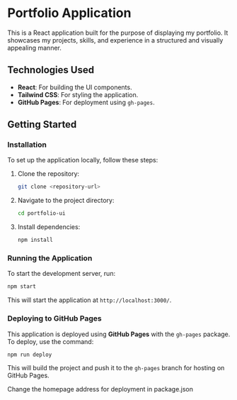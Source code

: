 # Portfolio Application

This is a React application built for the purpose of displaying my portfolio. It showcases my projects, skills, and experience in a structured and visually appealing manner.

## Technologies Used
- **React**: For building the UI components.
- **Tailwind CSS**: For styling the application.
- **GitHub Pages**: For deployment using `gh-pages`.

## Getting Started

### Installation
To set up the application locally, follow these steps:

1. Clone the repository:
   ```sh
   git clone <repository-url>
   ```
2. Navigate to the project directory:
   ```sh
   cd portfolio-ui
   ```
3. Install dependencies:
   ```sh
   npm install
   ```

### Running the Application
To start the development server, run:
```sh
npm start
```
This will start the application at `http://localhost:3000/`.

### Deploying to GitHub Pages
This application is deployed using **GitHub Pages** with the `gh-pages` package. To deploy, use the command:
```sh
npm run deploy
```
This will build the project and push it to the `gh-pages` branch for hosting on GitHub Pages.

Change the homepage address for deployment in package.json

